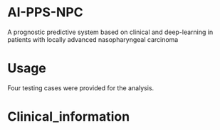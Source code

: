 # AI-PPS-NPC
A prognostic predictive system based on clinical and deep-learning in patients with locally advanced nasopharyngeal carcinoma


# Usage
Four testing cases were provided for the analysis. 
# Clinical_information

